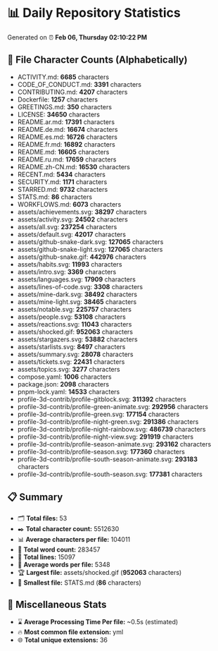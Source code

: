 # 📊 Daily Repository Statistics
Generated on ⏰ **Feb 06, Thursday 02:10:22 PM**

## 📂 File Character Counts (Alphabetically)
- ACTIVITY.md: **6685** characters
- CODE_OF_CONDUCT.md: **3391** characters
- CONTRIBUTING.md: **4207** characters
- Dockerfile: **1257** characters
- GREETINGS.md: **350** characters
- LICENSE: **34650** characters
- README.ar.md: **17391** characters
- README.de.md: **16674** characters
- README.es.md: **16726** characters
- README.fr.md: **16892** characters
- README.md: **16605** characters
- README.ru.md: **17659** characters
- README.zh-CN.md: **16530** characters
- RECENT.md: **5434** characters
- SECURITY.md: **1171** characters
- STARRED.md: **9732** characters
- STATS.md: **86** characters
- WORKFLOWS.md: **6073** characters
- assets/achievements.svg: **38297** characters
- assets/activity.svg: **24502** characters
- assets/all.svg: **237254** characters
- assets/default.svg: **42017** characters
- assets/github-snake-dark.svg: **127065** characters
- assets/github-snake-light.svg: **127065** characters
- assets/github-snake.gif: **442976** characters
- assets/habits.svg: **11993** characters
- assets/intro.svg: **3369** characters
- assets/languages.svg: **17909** characters
- assets/lines-of-code.svg: **3308** characters
- assets/mine-dark.svg: **38492** characters
- assets/mine-light.svg: **38465** characters
- assets/notable.svg: **225757** characters
- assets/people.svg: **53108** characters
- assets/reactions.svg: **11043** characters
- assets/shocked.gif: **952063** characters
- assets/stargazers.svg: **53882** characters
- assets/starlists.svg: **8497** characters
- assets/summary.svg: **28078** characters
- assets/tickets.svg: **22431** characters
- assets/topics.svg: **3277** characters
- compose.yaml: **1006** characters
- package.json: **2098** characters
- pnpm-lock.yaml: **14533** characters
- profile-3d-contrib/profile-gitblock.svg: **311392** characters
- profile-3d-contrib/profile-green-animate.svg: **292956** characters
- profile-3d-contrib/profile-green.svg: **177154** characters
- profile-3d-contrib/profile-night-green.svg: **291386** characters
- profile-3d-contrib/profile-night-rainbow.svg: **486739** characters
- profile-3d-contrib/profile-night-view.svg: **291919** characters
- profile-3d-contrib/profile-season-animate.svg: **293162** characters
- profile-3d-contrib/profile-season.svg: **177360** characters
- profile-3d-contrib/profile-south-season-animate.svg: **293183** characters
- profile-3d-contrib/profile-south-season.svg: **177381** characters

## 📋 Summary
- 🗂️ **Total files:** 53
- ✒️ **Total character count:** 5512630
- 📊 **Average characters per file:** 104011
- 📝 **Total word count:** 283457
- 🧾 **Total lines:** 15097
- 📐 **Average words per file:** 5348
- 🏆 **Largest file:** assets/shocked.gif (**952063** characters)
- 🥉 **Smallest file:** STATS.md (**86** characters)

## 🌟 Miscellaneous Stats
- ⌛ **Average Processing Time Per file:** ~0.5s (estimated)
- 🔥 **Most common file extension:** yml
- 🌐 **Total unique extensions:** 36
